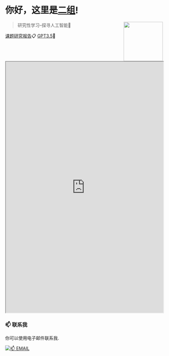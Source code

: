 # 你好，这里是[二组](https://2z.cyming.top)! 

<img width="125" align="right" src="https://img.cyming.top/file/dc6bec7675d1dd05b5a09.png" />
  
 > 研究性学习–探寻人工智能📎

[课题研究报告](https://2z.cyming.top/yjx/ai/0)📋
[GPT3.5](https://2z.cyming.top/yjx/ai/app)🤖

<iframe
  src="https://mozilla.github.io/pdf.js/web/viewer.html?file=https://2z.cyming.top/yjx/ai/0/课题研究报告–探寻人工智能.pdf"
  width="100%"
  height="800px"
></iframe>

 ### 📫 联系我 
  
 你可以使用电子邮件联系我. 
  
 [![📫 EMAIL](https://img.shields.io/badge/📫%20EMAIL-c@cyming.top-%2357728B?style=for-the-badge)](mailto:c@cyming.top)
